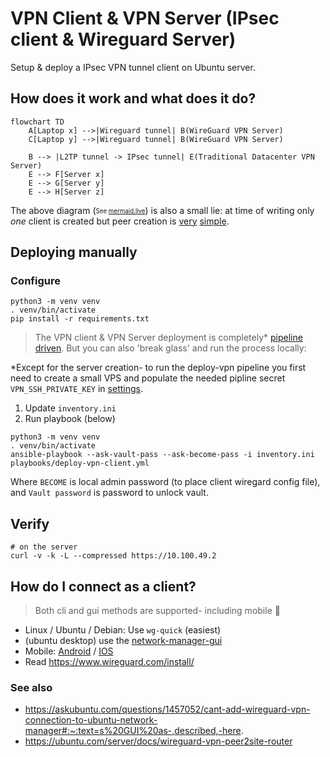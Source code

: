 # VPN Client & VPN Server (IPsec client & Wireguard Server)

Setup & deploy a IPsec VPN tunnel client on Ubuntu server.

## How does it work and what does it do?

```mermaid
flowchart TD
    A[Laptop x] -->|Wireguard tunnel| B(WireGuard VPN Server)
    C[Laptop y] -->|Wireguard tunnel| B(WireGuard VPN Server)

    B --> |L2TP tunnel -> IPsec tunnel| E(Traditional Datacenter VPN Server)
    E --> F[Server x]
    E --> G[Server y]
    E --> H[Server z]
```
The above diagram (<sub><sup>See [mermaid.live](https://mermaid.live/)</sub></sup>) is also a small lie: at time of writing only _one_ client is created but peer creation is [very]([url](https://www.youtube.com/watch?v=88GyLoZbDNw)) [simple](https://github.com/KarmaComputing/server-bootstrap/blob/43053816a72d801fbf525c59c0a2eccc149a05d0/vpn-client/playbooks/deploy-vpn-client.yml#L143).


## Deploying manually

### Configure
```
python3 -m venv venv
. venv/bin/activate
pip install -r requirements.txt
```

> The VPN client & VPN Server deployment is completely* [pipeline driven](https://github.com/KarmaComputing/server-bootstrap/blob/43053816a72d801fbf525c59c0a2eccc149a05d0/.github/workflows/deploy-vpn.yml#L64). But you can also 'break glass' and run the process locally:

*Except for the server creation- to run the deploy-vpn pipeline you first need to create a small VPS and populate the needed pipline secret `VPN_SSH_PRIVATE_KEY` in [settings](https://github.com/KarmaComputing/server-bootstrap/settings/secrets/actions).

1. Update `inventory.ini`
2. Run playbook (below)

```
python3 -m venv venv
. venv/bin/activate
ansible-playbook --ask-vault-pass --ask-become-pass -i inventory.ini playbooks/deploy-vpn-client.yml 
```

Where `BECOME` is local admin password (to place client wiregard config file), and `Vault password` is password to unlock vault.

## Verify

```
# on the server
curl -v -k -L --compressed https://10.100.49.2
```

## How do I connect as a client?
> Both cli and gui methods are supported- including mobile 📱

- Linux / Ubuntu / Debian: Use `wg-quick` (easiest)
- (ubuntu desktop) use the [network-manager-gui](https://www.xmodulo.com/wireguard-vpn-network-manager-gui.html#:~:text=NetworkManager%27s%20Connection%20Editor-,GUI,-Next%2C%20run%20nm
)
- Mobile: [Android](https://play.google.com/store/apps/details?id=com.wireguard.android) / [IOS](https://itunes.apple.com/us/app/wireguard/id1441195209?ls=1&mt=8)
- Read https://www.wireguard.com/install/


### See also
- https://askubuntu.com/questions/1457052/cant-add-wireguard-vpn-connection-to-ubuntu-network-manager#:~:text=s%20GUI%20as-,described,-here.
- https://ubuntu.com/server/docs/wireguard-vpn-peer2site-router
